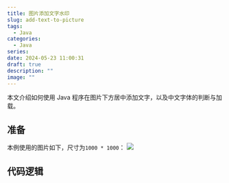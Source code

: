 ```yaml
---
title: 图片添加文字水印
slug: add-text-to-picture
tags:
  - Java
categories:
  - Java
series: 
date: 2024-05-23 11:00:31
draft: true
description: ""
image: ""
---
```


本文介绍如何使用 Java 程序在图片下方居中添加文字，以及中文字体的判断与加载。

<!--more-->

## 准备

本例使用的图片如下，尺寸为`1000 * 1000`：
![](https://r.xulinfeng.xyz/linden/2024/05/56f59fc463cc5e3de0a1d923a938efce.jpg)

## 代码逻辑
```


```
